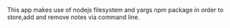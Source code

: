 This app makes use of nodejs filesystem and yargs npm package in order to store,add and remove notes via command line.
